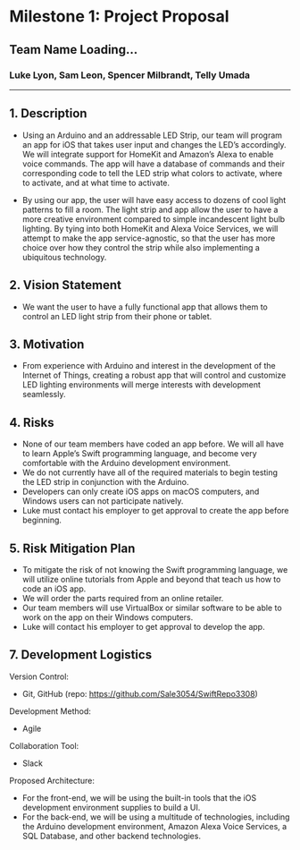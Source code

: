 # Milestone 1: Project Proposal
## Team Name Loading...
### Luke Lyon, Sam Leon, Spencer Milbrandt, Telly Umada
***

## 1. Description
* Using an Arduino and an addressable LED Strip, our team will program an app for iOS that takes user input and changes the LED’s accordingly. We will integrate support for HomeKit and Amazon’s Alexa to enable voice commands. The app will have a database of commands and their corresponding code to tell the LED strip what colors to activate, where to activate, and at what time to activate. 
	
* By using our app, the user will have easy access to dozens of cool light patterns to fill a room. The light strip and app allow the user to have a more creative environment compared to simple incandescent light bulb lighting. By tying into both HomeKit and Alexa Voice Services, we will attempt to make the app service-agnostic, so that the user has more choice over how they control the strip while also implementing a ubiquitous technology.

## 2. Vision Statement 
* We want the user to have a fully functional app that allows them to control an LED light strip from their phone or tablet.

## 3. Motivation 
* From experience with Arduino and interest in the development of the Internet of Things, creating a robust app that will control and customize LED lighting environments will merge interests with development seamlessly. 

## 4. Risks
* None of our team members have coded an app before. We will all have to learn Apple’s Swift programming language, and become very comfortable with the Arduino development environment. 
* We do not currently have all of the required materials to begin testing the LED strip in conjunction with the Arduino. 
* Developers can only create iOS apps on macOS computers, and Windows users can not participate natively. 
* Luke must contact his employer to get approval to create the app before beginning. 


## 5. Risk Mitigation Plan 
* To mitigate the risk of not knowing the Swift programming language, we will utilize online tutorials from Apple and beyond that teach us how to code an iOS app. 
* We will order the parts required from an online retailer.
* Our team members will use VirtualBox or similar software to be able to work on the app on their Windows computers.
* Luke will contact his employer to get approval to develop the app.

## 7. Development Logistics 
Version Control: 
* Git, GitHub (repo: https://github.com/Sale3054/SwiftRepo3308)

Development Method: 
* Agile

Collaboration Tool: 
* Slack 

Proposed Architecture: 
* For the front-end, we will be using the built-in tools that the iOS development environment supplies to build a UI. 
* For the back-end, we will be using a multitude of technologies, including the Arduino development environment, Amazon Alexa Voice Services, a SQL Database, and other backend technologies.

